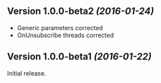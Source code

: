 Version 1.0.0-beta2 *(2016-01-24)*
----------------------------

 * Generic parameters corrected
 * OnUnsubscribe threads corrected

Version 1.0.0-beta1 *(2016-01-22)*
----------------------------

Initial release.
